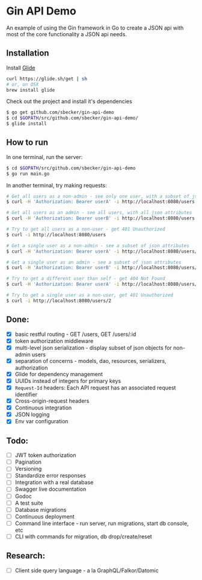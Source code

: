 # Gin API Demo

An example of using the Gin framework in Go to create a JSON api with most of the core functionality a JSON api needs.

## Installation

Install [Glide](http://glide.sh/)

```bash
curl https://glide.sh/get | sh
# or, on OSX
brew install glide
```

Check out the project and install it's dependencies

```bash
$ go get github.com/sbecker/gin-api-demo
$ cd $GOPATH/src/github.com/sbecker/gin-api-demo/
$ glide install
```

## How to run

In one terminal, run the server:

```bash
$ cd $GOPATH/src/github.com/sbecker/gin-api-demo
$ go run main.go
```

In another terminal, try making requests:

```bash
# Get all users as a non-admin - see only one user, with a subset of json attributes
$ curl -H 'Authorization: Bearer userA' -i http://localhost:8080/users
```

```bash
# Get all users as an admin - see all users, with all json attributes
$ curl -H 'Authorization: Bearer userB' -i http://localhost:8080/users
```

```bash
# Try to get all users as a non-user - get 401 Unauthorized
$ curl -i http://localhost:8080/users
```

```bash
# Get a single user as a non-admin - see a subset of json attributes
$ curl -H 'Authorization: Bearer userA' -i http://localhost:8080/users/1
```

```bash
# Get a single user as an admin - see a subset of json attributes
$ curl -H 'Authorization: Bearer userB' -i http://localhost:8080/users/1
```

```bash
# Try to get a different user than self - get 404 Not Found
$ curl -H 'Authorization: Bearer userA' -i http://localhost:8080/users/2
```

```bash
# Try to get a single user as a non-user, get 401 Unauthorized
$ curl -i http://localhost:8080/users/2
```


## Done:
- [x] basic restful routing - GET /users, GET /users/:id
- [x] token authorization middleware
- [x] multi-level json serialization - display subset of json objects for non-admin users
- [x] separation of concerns - models, dao, resources, serializers, authorization
- [x] Glide for dependency management
- [x] UUIDs instead of integers for primary keys
- [x] `Request-Id` headers: Each API request has an associated request identifier
- [x] Cross-origin-request headers
- [x] Continuous integration
- [x] JSON logging
- [x] Env var configuration

## Todo:
- [ ] JWT token authorization
- [ ] Pagination
- [ ] Versioning
- [ ] Standardize error responses
- [ ] Integration with a real database
- [ ] Swagger live documentation
- [ ] Godoc
- [ ] A test suite
- [ ] Database migrations
- [ ] Continuous deployment
- [ ] Command line interface - run server, run migrations, start db console, etc
- [ ] CLI with commands for migration, db drop/create/reset

## Research:
- [ ] Client side query language - a la GraphQL/Falkor/Datomic
